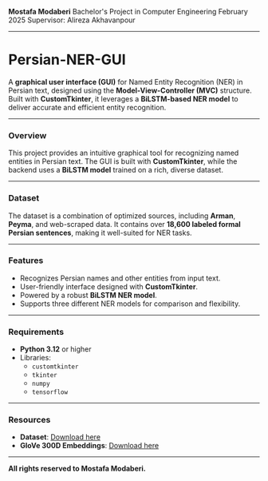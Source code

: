 
**Mostafa Modaberi**
Bachelor's Project in Computer Engineering
February 2025
Supervisor: Alireza Akhavanpour

---

# Persian-NER-GUI  

A **graphical user interface (GUI)** for Named Entity Recognition (NER) in Persian text, designed using the **Model-View-Controller (MVC)** structure. Built with **CustomTkinter**, it leverages a **BiLSTM-based NER model** to deliver accurate and efficient entity recognition.

---

### Overview  
This project provides an intuitive graphical tool for recognizing named entities in Persian text. The GUI is built with **CustomTkinter**, while the backend uses a **BiLSTM model** trained on a rich, diverse dataset.

---

### Dataset  
The dataset is a combination of optimized sources, including **Arman**, **Peyma**, and web-scraped data. It contains over **18,600 labeled formal Persian sentences**, making it well-suited for NER tasks.

---

### Features  
- Recognizes Persian names and other entities from input text.  
- User-friendly interface designed with **CustomTkinter**.  
- Powered by a robust **BiLSTM NER model**.  
- Supports three different NER models for comparison and flexibility.

---

### Requirements  
- **Python 3.12** or higher  
- Libraries:  
  - `customtkinter`  
  - `tkinter`  
  - `numpy`  
  - `tensorflow`  

---

### Resources  
- **Dataset**: [Download here](https://www.dropbox.com/scl/fi/ln64xjqlwd4665u9sp2bq/Full_Dataset.rar?rlkey=g5aa4zefy2xpj98n3x8ihjcp2&st=bg907w5p&dl=0)  
- **GloVe 300D Embeddings**: [Download here](https://raw.githubusercontent.com/HaniehP/PersianNER/refs/heads/master/glove300d.txt.zip)  

---

**All rights reserved to Mostafa Modaberi.**

